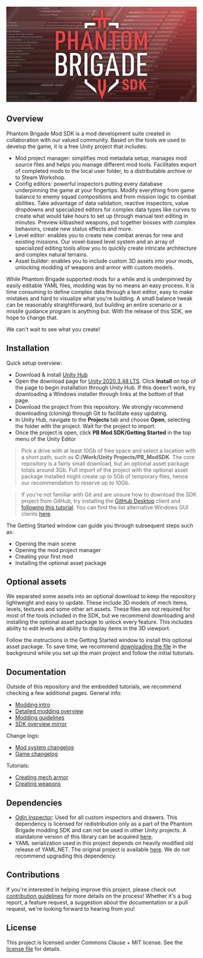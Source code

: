 ![pb_modtools_splash_composite.png](/ModWindowImages/t0_splash.png)

## Overview
Phantom Brigade Mod SDK is a mod development suite created in collaboration with our valued community. Based on the tools we used to develop the game, it is a free Unity project that includes:
- Mod project manager: simplifies mod metadata setup, manages mod source files and helps you manage different mod tools. Facilitates export of completed mods to the local user folder, to a distributable archive or to Steam Workshop.
- Config editors: powerful inspectors putting every database underpinning the game at your fingertips. Modify everything from game balance to enemy squad compositions and from mission logic to combat abilities. Take advantage of data validation, reactive inspectors, value dropdowns and specialized editors for complex data types like curves to create what would take hours to set up through manual text editing in minutes. Preview kitbashed weapons, put together bosses with complex behaviors, create new status effects and more.
- Level editor: enables you to create new combat arenas for new and existing missions. Our voxel-based level system and an array of specialized editing tools allow you to quickly create intricate architecture and complex natural terrains.
- Asset builder: enables you to include custom 3D assets into your mods, unlocking modding of weapons and armor with custom models.

While Phantom Brigade supported mods for a while and is underpinned by easily editable YAML files, modding was by no means an easy process. It is time consuming to define complex data through a text editor, easy to make mistakes and hard to visualize what you're building. A small balance tweak can be reasonably straightforward, but building an entire scenario or a missile guidance program is anything but. With the release of this SDK, we hope to change that.

We can't wait to see what you create!

## Installation

Quick setup overview:
- Download & install [Unity Hub](https://unity.com/download)
- Open the download page for [Unity 2020.3.48 LTS](https://unity.com/releases/editor/whats-new/2020.3.48). Click **Install** on top of the page to begin installation through Unity Hub. If this doesn't work, try downloading a Windows installer through links at the bottom of that page.
- Download the project from this repository. We strongly recommend downloading (cloning) through Git to facilitate easy updating.
- In Unity Hub, navigate to the **Projects** tab and choose **Open**, selecting the folder with the project. Wait for the project to import.
- Once the project is open, click **PB Mod SDK/Getting Started** in the top menu of the Unity Editor

> Pick a drive with at least 10Gb of free space and select a location with a short path, such as **C:/Work/Unity Projects/PB_ModSDK**. The core repository is a fairly small download, but an optional asset package totals around 3Gb. Full import of the project with the optional asset package installed might create up to 5Gb of temporary files, hence our recommendation to reserve up to 10Gb.

> If you're not familiar with Git and are unsure how to download the SDK project from GitHub, try installing the [GitHub Desktop](https://desktop.github.com/) client and [following this tutorial](https://docs.github.com/en/desktop/adding-and-cloning-repositories/cloning-a-repository-from-github-to-github-desktop). You can find the list alternative Windows GUI clients [here](https://www.git-scm.com/download/gui/windows).

The Getting Started window can guide you through subsequent steps such as:
- Opening the main scene
- Opening the mod project manager
- Creating your first mod
- Installing the optional asset package

## Optional assets

We separated some assets into an optional download to keep the repository lightweight and easy to update. These include 3D models of mech items, levels, textures and some other art assets. These files are not required for most of the tools included in the SDK, but we recommend downloading and installing the optional asset package to unlock every feature. This includes ability to edit levels and ability to display items in the 3D viewport.

Follow the instructions in the Getting Started window to install this optional asset package. To save time, we recommend [downloading the file](https://cdn.braceyourselfgames.com/PB/PB_ModSDK_AssetPackage_v4.unitypackage) in the background while you set up the main project and follow the initial tutorials.

## Documentation

Outside of this repository and the embedded tutorials, we recommend checking a few additional pages. General info:
- [Modding intro](https://wiki.braceyourselfgames.com/en/PhantomBrigade/Modding)
- [Detailed modding overview](https://wiki.braceyourselfgames.com/en/PhantomBrigade/Modding/ModSystem)
- [Modding guidelines](https://wiki.braceyourselfgames.com/en/PhantomBrigade/Modding/ModGuidelines)
- [SDK overview mirror](https://wiki.braceyourselfgames.com/en/PhantomBrigade/Modding/ModSDK)

Change logs:
- [Mod system changelog](https://wiki.braceyourselfgames.com/en/PhantomBrigade/Modding/ModSystemChanges)
- [Game changelog](https://braceyourselfgames.com/phantom-brigade/updates/)

Tutorials:
- [Creating mech armor](https://wiki.braceyourselfgames.com/en/PhantomBrigade/Modding/official-mech-armor-modding)
- [Creating weapons](https://wiki.braceyourselfgames.com/en/PhantomBrigade/Modding/official-custom-weapon-assets)

## Dependencies

- [Odin Inspector](https://odininspector.com): Used for all custom inspectors and drawers. This dependency is licensed for redistribution only as a part of the Phantom Brigade modding SDK and can not be used in other Unity projects. A standalone version of this library can be acquired [here](https://odininspector.com/pricing).
- YAML serialization used in this project depends on heavily modified old release of YAML.NET. The original project is available [here](https://github.com/aaubry/YamlDotNet). We do not recommend upgrading this dependency.

## Contributions

If you're interested in helping improve this project, please check out [contribution guidelines](CONTRIBUTING.md) for more details on the process! Whether it's a bug report, a feature request, a suggestion about the documentation or a pull request, we're looking forward to hearing from you!

## License

This project is licensed under Commons Clause + MIT license. See the [license file](LICENSE.md) for details.

